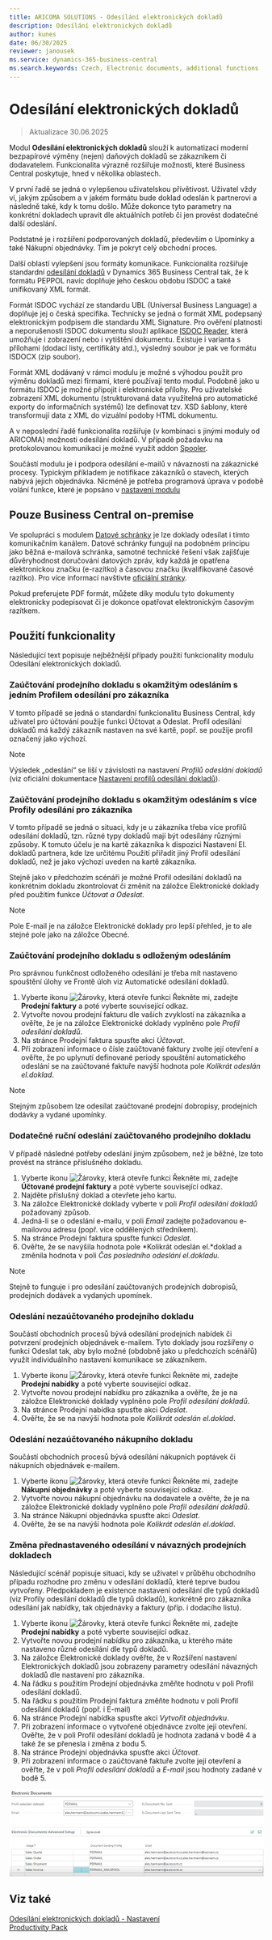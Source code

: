 ```yaml
---
title: ARICOMA SOLUTIONS - Odesílání elektronických dokladů  
description: Odesílání elektronických dokladů
author: kunes
date: 06/30/2025
reviewer: janousek
ms.service: dynamics-365-business-central
ms.search.keywords: Czech, Electronic documents, additional functions
---
```


# Odesílání elektronických dokladů

> Aktualizace 30.06.2025

Modul **Odesílání elektronických dokladů** slouží k automatizaci moderní bezpapírové výměny (nejen) daňových dokladů se zákazníkem či dodavatelem. Funkcionalita výrazně rozšiřuje možnosti, které Business Central poskytuje, hned v několika oblastech.

V první řadě se jedná o vylepšenou uživatelskou přívětivost. Uživatel vždy ví, jakým způsobem a v jakém formátu bude doklad odeslán k partnerovi a následně také, kdy k tomu došlo. Může dokonce tyto parametry na konkrétní dokladech upravit dle aktuálních potřeb či jen provést dodatečné další odeslání.

Podstatné je i rozšíření podporovaných dokladů, především o Upomínky a také Nákupní objednávky. Tím je pokryt celý obchodní proces.

Další oblastí vylepšení jsou formáty komunikace. Funkcionalita rozšiřuje standardní [odesílání dokladů](https://learn.microsoft.com/cs-cz/dynamics365/business-central/sales-how-to-send-electronic-documents) v Dynamics 365 Business Central tak, že k formátu PEPPOL navíc doplňuje jeho českou obdobu ISDOC a také unifikovaný XML formát.

Formát ISDOC vychází ze standardu UBL (Universal Business Language) a doplňuje jej o česká specifika. Technicky se jedná o formát XML podepsaný elektronickým podpisem dle standardu XML Signature. Pro ověření platnosti a neporušenosti ISDOC dokumentu slouží aplikace [ISDOC Reader](http://www.isdoc.org/), která umožňuje i zobrazení nebo i vytištění dokumentu. Existuje i varianta s přílohami (dodací listy, certifikáty atd.), výsledný soubor je pak ve formátu ISDOCX (zip soubor).

Formát XML dodávaný v rámci modulu je možné s výhodou použít pro výměnu dokladů mezi firmami, které používají tento modul. Podobně jako u formátu ISDOC je možné připojit i elektronické přílohy. Pro uživatelské zobrazení XML dokumentu (strukturovaná data využitelná pro automatické exporty do informačních systémů) lze definovat tzv. XSD šablony, které transformují data z XML do vizuální podoby HTML dokumentu.

A v neposlední řadě funkcionalita rozšiřuje (v kombinaci s jinými moduly od ARICOMA) možnosti odesílání dokladů. V případě požadavku na protokolovanou komunikaci je možné využít addon [Spooler](https://www.aricoma.com/docs/cs-cz/dynamics365/business-central/Solutions/spooler.html).

Součástí modulu je i podpora odesílání e-mailů v návaznosti na zákaznické procesy. Typickým příkladem je notifikace zákazníků o stavech, kterých nabývá jejich objednávka. Nicméně je potřeba programová úprava v podobě volání funkce, které je popsáno v [nastavení modulu](https://www.aricoma.com/docs/cs-cz/dynamics365/business-central/Solutions/electronic-documents-setup.html)

## Pouze Business Central on-premise

Ve spolupráci s modulem [Datové schránky](https://www.aricoma.com/docs/cs-cz/dynamics365/business-central/Solutions/data-boxes.html) je lze doklady odesílat i tímto komunikačním kanálem. Datové schránky fungují na podobném principu jako běžná e-mailová schránka, samotné technické řešení však zajišťuje důvěryhodnost doručování datových zpráv, kdy každá je opatřena elektronickou značku (e-razítko) a časovou značku (kvalifikované časové razítko). Pro více informací navštivte [oficiální stránky](https://info.mojedatovaschranka.cz/).

Pokud preferujete PDF formát, můžete díky modulu tyto dokumenty elektronicky podepisovat či je dokonce opatřovat elektronickým časovým razítkem.

## Použití funkcionality

Následující text popisuje nejběžnější případy použití funkcionality modulu Odesílání elektronických dokladů.

### Zaúčtování prodejního dokladu s okamžitým odesláním s jedním Profilem odesílání pro zákazníka

V tomto případě se jedná o standardní funkcionalitu Business Central, kdy uživatel pro účtování použije funkci Účtovat a Odeslat. Profil odesílání dokladů má každý zákazník nastaven na své kartě, popř. se použije profil označený jako výchozí.

> [!NOTE]
> Výsledek „odeslání“ se liší v závislosti na nastavení *Profilů odeslání dokladů* (viz oficiální dokumentace [Nastavení profilů odesílání dokladů](https://learn.microsoft.com/cs-CZ/dynamics365/business-central/sales-how-setup-document-send-profiles)).

### Zaúčtování prodejního dokladu s okamžitým odesláním s více Profily odesílání pro zákazníka

V tomto případě se jedná o situaci, kdy je u zákazníka třeba více profilů odesílání dokladů, tzn. různé typy dokladů mají být odesílány různými způsoby. K tomuto účelu je na kartě zákazníka k dispozici Nastavení El. dokladů partnera, kde lze určitému Použití přiřadit jiný Profil odesílání dokladů, než je jako výchozí uveden na kartě zákazníka.

Stejně jako v předchozím scénáři je možné Profil odesílání dokladů na konkrétním dokladu zkontrolovat či změnit na záložce Elektronické doklady před použitím funkce *Účtovat a Odeslat*.

> [!NOTE]
> Pole E-mail je na záložce Elektronické doklady pro lepší přehled, je to ale stejné pole jako na záložce Obecné.

### Zaúčtování prodejního dokladu s odloženým odesláním

Pro správnou funkčnost odloženého odesílání je třeba mít nastaveno spouštění úlohy ve Frontě úloh viz Automatické odesílání dokladů.

1. Vyberte ikonu ![Žárovky, která otevře funkci Řekněte mi](media/ui-search/search_small.png "Řekněte mi, co chcete dělat"), zadejte **Prodejní faktury** a poté vyberte související odkaz.
2. Vytvořte novou prodejní fakturu dle vašich zvyklostí na zákazníka a ověřte, že je na záložce Elektronické doklady vyplněno pole *Profil odesílání dokladů*.
3. Na stránce Prodejní faktura spusťte akci *Účtovat*.
4. Při zobrazení informace o čísle zaúčtované faktury zvolte její otevření a ověřte, že po uplynutí definované periody spouštění automatického odeslání se na zaúčtované faktuře navýší hodnota pole *Kolikrát odeslán el.doklad*.

> [!NOTE]
> Stejným způsobem lze odesílat zaúčtované prodejní dobropisy, prodejních dodávky a vydané upomínky.

### Dodatečné ruční odeslání zaúčtovaného prodejního dokladu

V případě následné potřeby odeslání jiným způsobem, než je běžné, lze toto provést na stránce příslušného dokladu.

1. Vyberte ikonu ![Žárovky, která otevře funkci Řekněte mi](media/ui-search/search_small.png "Řekněte mi, co chcete dělat"), zadejte **Účtované prodejní faktury** a poté vyberte související odkaz.
2. Najděte příslušný doklad a otevřete jeho kartu.
3. Na záložce Elektronické doklady vyberte v poli *Profil odesílání dokladů* požadovaný způsob.
4. Jedná-li se o odeslání e-mailu, v poli *Email* zadejte požadovanou e-mailovou adresu (popř. více oddělených středníkem).
5. Na stránce Prodejní faktura spusťte funkci *Odeslat*.
6. Ověřte, že se navýšila hodnota pole *Kolikrát odeslán el.*doklad a změnila hodnota v poli *Čas posledního odeslání el.dokladu.*

> [!NOTE]
> Stejně to funguje i pro odesílání zaúčtovaných prodejních dobropisů, prodejních dodávek a vydaných upomínek.

### Odeslání nezaúčtovaného prodejního dokladu

Součástí obchodních procesů bývá odesílání prodejních nabídek či potvrzení prodejních objednávek e-mailem. Tyto doklady jsou rozšířeny o funkci Odeslat tak, aby bylo možné (obdobně jako u předchozích scénářů) využít individuálního nastavení komunikace se zákazníkem.

1. Vyberte ikonu ![Žárovky, která otevře funkci Řekněte mi](media/ui-search/search_small.png "Řekněte mi, co chcete dělat"), zadejte **Prodejní nabídky** a poté vyberte související odkaz.
2. Vytvořte novou prodejní nabídku pro zákazníka a ověřte, že je na záložce Elektronické doklady vyplněno pole *Profil odesílání dokladů*.
3. Na stránce Prodejní nabídka spusťte akci *Odeslat*.
4. Ověřte, že se na navýší hodnota pole *Kolikrát odeslán el.doklad*.

### Odeslání nezaúčtovaného nákupního dokladu

Součástí obchodních procesů bývá odesílání nákupních poptávek či nákupních objednávek e-mailem.

1. Vyberte ikonu ![Žárovky, která otevře funkci Řekněte mi](media/ui-search/search_small.png "Řekněte mi, co chcete dělat"), zadejte **Nákupní objednávky** a poté vyberte související odkaz.
2. Vytvořte novou nákupní objednávku na dodavatele a ověřte, že je na záložce Elektronické doklady vyplněno pole *Profil odesílání dokladů*.
3. Na stránce Nákupní objednávka spusťte akci *Odeslat*.
4. Ověřte, že se na navýší hodnota pole *Kolikrát odeslán el.doklad*.

### Změna přednastaveného odesílání v návazných prodejních dokladech

Následující scénář popisuje situaci, kdy se uživatel v průběhu obchodního případu rozhodne pro změnu v odesílání dokladů, které teprve budou vytvořeny. Předpokladem je existence nastavení odesílání dle typů dokladů (viz Profily odesílání dokladů dle typů dokladů), konkrétně pro zákazníka odesílání jak nabídky, tak objednávky a faktury (příp. i dodacího listu).

1. Vyberte ikonu ![Žárovky, která otevře funkci Řekněte mi](media/ui-search/search_small.png "Řekněte mi, co chcete dělat"), zadejte **Prodejní nabídky** a poté vyberte související odkaz.
2. Vytvořte novou prodejní nabídku pro zákazníka, u kterého máte nastaveno různé odesílání dle typů dokladů.
3. Na záložce Elektronické doklady ověřte, že v Rozšíření nastavení Elektronických dokladů jsou zobrazeny parametry odesílání návazných dokladů dle nastavení pro zákazníka.
4. Na řádku s použitím Prodejní objednávka změňte hodnotu v poli Profil odesílání dokladů.
5. Na řádku s použitím Prodejní faktura změňte hodnotu v poli Profil odesílání dokladů (popř. i E-mail)
6. Na stránce Prodejní nabídka spusťte akci *Vytvořit objednávku*.
7. Při zobrazení informace o vytvořené objednávce zvolte její otevření. Ověřte, že v poli Profil odesílání dokladů je hodnota zadaná v bodě 4 a také že se přenesla i změna z bodu 5.
8. Na stránce Prodejní objednávka spusťte akci *Účtovat*.
9. Při zobrazení informace o zaúčtované faktuře zvolte její otevření a ověřte, že v poli *Profil odesílání dokladů* a *E-mail* jsou hodnoty zadané v bodě 5.

![Odesílání elektronických dokladů](media/electronic_documents.png)

## Viz také

[Odesílání elektronických dokladů - Nastavení](electronic-documents-setup.md)  
[Productivity Pack](productivity-pack.md)
